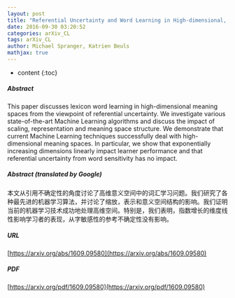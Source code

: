 ```yaml
---
layout: post
title: "Referential Uncertainty and Word Learning in High-dimensional, Continuous Meaning Spaces"
date: 2016-09-30 03:20:52
categories: arXiv_CL
tags: arXiv_CL
author: Michael Spranger, Katrien Beuls
mathjax: true
---
```


* content
{:toc}

##### Abstract
This paper discusses lexicon word learning in high-dimensional meaning spaces from the viewpoint of referential uncertainty. We investigate various state-of-the-art Machine Learning algorithms and discuss the impact of scaling, representation and meaning space structure. We demonstrate that current Machine Learning techniques successfully deal with high-dimensional meaning spaces. In particular, we show that exponentially increasing dimensions linearly impact learner performance and that referential uncertainty from word sensitivity has no impact.

##### Abstract (translated by Google)
本文从引用不确定性的角度讨论了高维意义空间中的词汇学习问题。我们研究了各种最先进的机器学习算法，并讨论了缩放，表示和意义空间结构的影响。我们证明当前的机器学习技术成功地处理高维空间。特别是，我们表明，指数增长的维度线性影响学习者的表现，从字敏感性的参考不确定性没有影响。

##### URL
[https://arxiv.org/abs/1609.09580](https://arxiv.org/abs/1609.09580)

##### PDF
[https://arxiv.org/pdf/1609.09580](https://arxiv.org/pdf/1609.09580)


